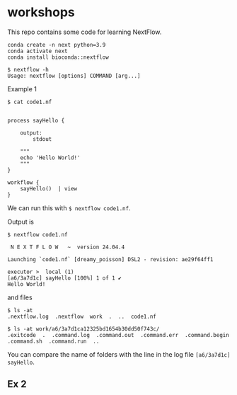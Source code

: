 # workshops

This repo contains some code for learning NextFlow.


```
conda create -n next python=3.9
conda activate next
conda install bioconda::nextflow

$ nextflow -h                                                                                                                                    
Usage: nextflow [options] COMMAND [arg...]    
```


Example 1

```
$ cat code1.nf 


process sayHello {

    output: 
        stdout
    
    """
    echo 'Hello World!'
    """
}

workflow {
    sayHello()  | view
}
```

We can run this with `$ nextflow code1.nf`.

Output is 
```
$ nextflow code1.nf 

 N E X T F L O W   ~  version 24.04.4

Launching `code1.nf` [dreamy_poisson] DSL2 - revision: ae29f64ff1

executor >  local (1)
[a6/3a7d1c] sayHello [100%] 1 of 1 ✔
Hello World!
```

and files
```
$ ls -at
.nextflow.log  .nextflow  work  .  ..  code1.nf

$ ls -at work/a6/3a7d1ca12325bd1654b30dd50f743c/
.exitcode  .  .command.log  .command.out  .command.err  .command.begin  .command.sh  .command.run  ..
``` 
You can compare the name of folders with the line in the log file `[a6/3a7d1c] sayHello`. 


## Ex 2











